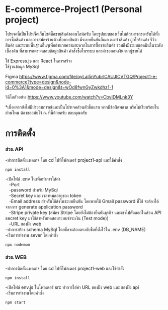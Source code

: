 # E-commerce-Project1 (Personal project)

โปรเจคนี้เป็นโปรเจ็คเว็บไซต์ซื้อขายสินค้าออนไลน์ครับ โดยรูปแบบของเว็บไซต์สามารถรองรับได้ทั้งการซื้อสินค้า และการสมัครร้านค้าเพื่อขายสินค้า มีระบบยืนยันอีเมล ตะกร้าสินค้า ถูกใจร้านค้า รีวิวสินค้า และระบบพื้นฐานอื่นๆเพื่ออำนวยความสะดวกในการซื้อขายสินค้า
รวมถึงมีระบบแอดมินในระดับเบื้องต้น ที่สามารถตรวจสอบข้อมูลสินค้า คำสั่งซื้อในระบบ และคำขอถอนเงินจากผู้ขายได้ 

ใช้ Express.js และ React ในการสร้าง </br>
ใช้ฐานข้อมูล MySql </br>

Figma https://www.figma.com/file/oyLai5nYubrlCAUJlCVTGQ/Project1-e-commerce?type=design&node-id=0%3A1&mode=design&t=wOd8fwnGyZwkdhz1-1 </br>

วิดีโอตัวอย่าง https://www.youtube.com/watch?v=CbvIDMLnk3Y </br>

*เนื่องจากยังไม่มีประสบการณ์และเป็นโปรเจคส่วนตัวชิ้นแรก หากมีข้อผิดพลาด หรือไม่เรียบร้อยในส่วนไหน ต้องขออภัยไว้ ณ ที่นี้ด้วยครับ ขอบคุณครับ

# การติดตั้ง
### ส่วน API 
-ทำการติดตั้งแพคเกจ โดย cd ไปที่โฟลเดอร์ project1-api และใช้คำสั่ง 
```
npm install 
```
-เปิดไฟล์ .env ในเพื่อทำการใส่ค่า </br>
  &nbsp;&nbsp;&nbsp;-Port </br> 
  &nbsp;&nbsp;&nbsp;-password สำหรับ MySql </br>
  &nbsp;&nbsp;&nbsp;-Secret key และ เวลาหมดอายุของ token </br>
  &nbsp;&nbsp;&nbsp;-Email address สำหรับใช้ส่งในระบบยืนยัน โดยหากใช้ Gmail password ที่ใช้ จะต้องได้จากการ generate application password </br>
  &nbsp;&nbsp;&nbsp;-Stripe private key (สมัคร Stripe โดยยังไม่ต้องยืนยันธุรกิจ และเขาไปคัดลอกในส่วน API secret key มาใช้สำหรับทดสอบระบบชำระเงิน (Test mode)) </br>
  &nbsp;&nbsp;&nbsp;-URL ของฝั่ง web </br>
-ทำการสร้าง schema MySql โดยชื่อจะต้องตรงกับชื่อที่ตั้งไว้ใน .env (DB_NAME) </br>
-เริ่มการทำงาน sever โดยคำสั่ง 
```
npx nodemon
``` 


### ส่วน WEB 
-ทำการติดตั้งแพคเกจ โดย cd ไปที่โฟลเดอร์ project1-web และใช้คำสั่ง
```
npm install
```
-เปิดไฟล์ env.js ในโฟลเดอร์ src ทำการใส่ค่า URL ของฝั่ง web และ ของฝั่ง api </br>
-เริ่มการทำงานโดยคำสั่ง
```
npm start
```

 
